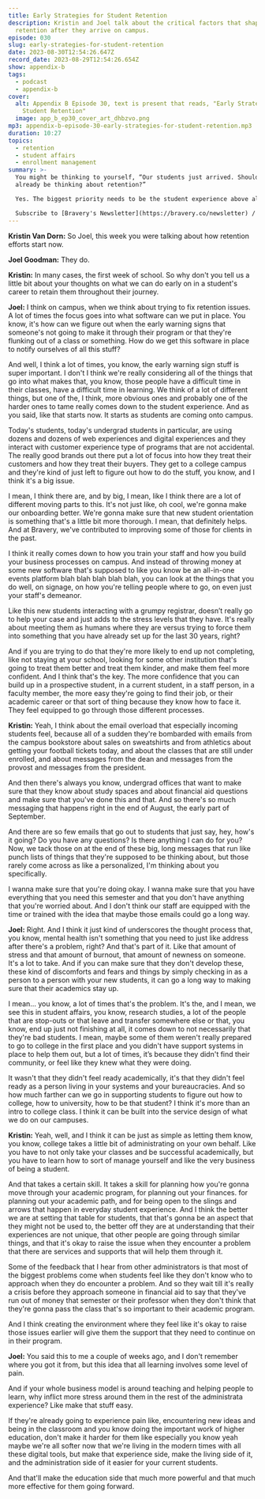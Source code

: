 ```yaml
---
title: Early Strategies for Student Retention
description: Kristin and Joel talk about the critical factors that shape student
  retention after they arrive on campus.
episode: 030
slug: early-strategies-for-student-retention
date: 2023-08-30T12:54:26.647Z
record_date: 2023-08-29T12:54:26.654Z
show: appendix-b
tags:
  - podcast
  - appendix-b
cover:
  alt: Appendix B Episode 30, text is present that reads, "Early Strategies for
    Student Retention"
  image: app_b_ep30_cover_art_dhbzvo.png
mp3: appendix-b-episode-30-early-strategies-for-student-retention.mp3
duration: 10:27
topics:
  - retention
  - student affairs
  - enrollment management
summary: >-
  You might be thinking to yourself, “Our students just arrived. Should we
  already be thinking about retention?”

  Yes. The biggest priority needs to be the student experience above all other things. Make sure they feel supported from the moment they set foot on campus. And we’re not just talking about software solutions. Think personal engagement, simplified administrative processes, and creating an environment where students feel empowered to navigate their academic journey.

  Subscribe to [Bravery's Newsletter](https://bravery.co/newsletter) / [Follow Kristin](https://www.linkedin.com/in/kristinvandorn/) / [Follow Joel](https://linkedin.com/in/joelgoodman/) / [Follow Bravery on LinkedIn](https://www.linkedin.com/company/bravery-media/)
---
```

**Kristin Van Dorn:**
So Joel, this week you were talking about how retention efforts start now.

**Joel Goodman:**
They do.

**Kristin:**
In many cases, the first week of school. So why don't you tell us a little bit about your thoughts on what we can do early on in a student's career to retain them throughout their journey.

**Joel:**
I think on campus, when we think about trying to fix retention issues. A lot of times the focus goes into what software can we put in place. You know, it's how can we figure out when the early warning signs that someone's not going to make it through their program or that they're flunking out of a class or something. How do we get this software in place to notify ourselves of all this stuff? 

And well, I think a lot of times, you know, the early warning sign stuff is super important. I don't I think we're really considering all of the things that go into what makes that, you know, those people have a difficult time in their classes, have a difficult time in learning. We think of a lot of different things, but one of the, I think, more obvious ones and probably one of the harder ones to tame really comes down to the student experience. And as you said, like that starts now. It starts as students are coming onto campus. 

Today's students, today's undergrad students in particular, are using dozens and dozens of web experiences and digital experiences and they interact with customer experience type of programs that are not accidental. The really good brands out there put a lot of focus into how they treat their customers and how they treat their buyers. They get to a college campus and they're kind of just left to figure out how to do the stuff, you know, and I think it's a big issue. 

I mean, I think there are, and by big, I mean, like I think there are a lot of different moving parts to this. It's not just like, oh cool, we're gonna make our onboarding better. We're gonna make sure that new student orientation is something that's a little bit more thorough. I mean, that definitely helps. And at Bravery, we've contributed to improving some of those for clients in the past. 

I think it really comes down to how you train your staff and how you build your business processes on campus. And instead of throwing money at some new software that's supposed to like you know be an all-in-one events platform blah blah blah blah blah, you can look at the things that you do well, on signage, on how you're telling people where to go, on even just your staff's demeanor. 

Like this new students interacting with a grumpy registrar, doesn’t really go to help your case and just adds to the stress levels that they have. It's really about meeting them as humans where they are versus trying to force them into something that you have already set up for the last 30 years, right? 

And if you are trying to do that they're more likely to end up not completing, like not staying at your school, looking for some other institution that's going to treat them better and treat them kinder, and make them feel more confident. And I think that's the key. The more confidence that you can build up in a prospective student, in a current student, in a staff person, in a faculty member, the more easy they're going to find their job, or their academic career or that sort of thing because they know how to face it. They feel equipped to go through those different processes.

**Kristin:**
Yeah, I think about the email overload that especially incoming students feel, because all of a sudden they're bombarded with emails from the campus bookstore about sales on sweatshirts and from athletics about getting your football tickets today, and about the classes that are still under enrolled, and about messages from the dean and messages from the provost and messages from the president. 

And then there's always you know, undergrad offices that want to make sure that they know about study spaces and about financial aid questions and make sure that you've done this and that. And so there's so much messaging that happens right in the end of August, the early part of September. 

And there are so few emails that go out to students that just say, hey, how's it going? Do you have any questions? Is there anything I can do for you? Now, we tack those on at the end of these big, long messages that run like punch lists of things that they're supposed to be thinking about, but those rarely come across as like a personalized, I'm thinking about you specifically.

I wanna make sure that you're doing okay. I wanna make sure that you have everything that you need this semester and that you don't have anything that you're worried about. And I don't think our staff are equipped with the time or trained with the idea that maybe those emails could go a long way.

**Joel:**
Right. And I think it just kind of underscores the thought process that, you know, mental health isn't something that you need to just like address after there's a problem, right? And that's part of it. Like that amount of stress and that amount of burnout, that amount of newness on someone. It's a lot to take. And if you can make sure that they don't develop these, these kind of discomforts and fears and things by simply checking in as a person to a person with your new students, it can go a long way to making sure that their academics stay up. 

I mean... you know, a lot of times that's the problem. It's the, and I mean, we see this in student affairs, you know, research studies, a lot of the people that are stop-outs or that leave and transfer somewhere else or that, you know, end up just not finishing at all, it comes down to not necessarily that they're bad students. I mean, maybe some of them weren't really prepared to go to college in the first place and you didn't have support systems in place to help them out, but a lot of times, it’s because they didn't find their community, or feel like they knew what they were doing. 

It wasn't that they didn't feel ready academically, it's that they didn't feel ready as a person living in your systems and your bureaucracies. And so how much farther can we go in supporting students to figure out how to college, how to university, how to be that student? I think it's more than an intro to college class. I think it can be built into the service design of what we do on our campuses.

**Kristin:**
Yeah, well, and I think it can be just as simple as letting them know, you know, college takes a little bit of administrating on your own behalf. Like you have to not only take your classes and be successful academically, but you have to learn how to sort of manage yourself and like the very business of being a student.

And that takes a certain skill. It takes a skill for planning how you're gonna move through your academic program, for planning out your finances. for planning out your academic path, and for being open to the slings and arrows that happen in everyday student experience. And I think the better we are at setting that table for students, that that's gonna be an aspect that they might not be used to, the better off they are at understanding that their experiences are not unique, that other people are going through similar things, and that it's okay to raise the issue when they encounter a problem that there are services and supports that will help them through it. 

Some of the feedback that I hear from other administrators is that most of the biggest problems come when students feel like they don't know who to approach when they do encounter a problem. And so they wait till it's really a crisis before they approach someone in financial aid to say that they've run out of money that semester or their professor when they don't think that they're gonna pass the class that's so important to their academic program. 

And I think creating the environment where they feel like it's okay to raise those issues earlier will give them the support that they need to continue on in their program.

**Joel:**
You said this to me a couple of weeks ago, and I don't remember where you got it from, but this idea that all learning involves some level of pain. 

And if your whole business model is around teaching and helping people to learn, why inflict more stress around them in the rest of the administrata experience? Like make that stuff easy. 

If they're already going to experience pain like, encountering new ideas and being in the classroom and you know doing the important work of higher education, don't make it harder for them like especially you know yeah maybe we're all softer now that we're living in the modern times with all these digital tools, but make that experience side, make the living side of it, and the administration side of it easier for your current students. 

And that'll make the education side that much more powerful and that much more effective for them going forward.
